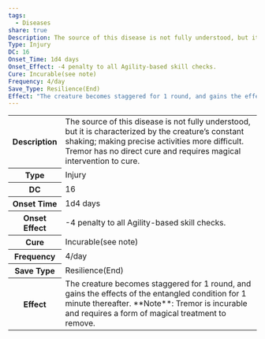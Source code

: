 ```yaml
---
tags:
  - Diseases
share: true
Description: The source of this disease is not fully understood, but it is characterized by the creature’s constant shaking; making precise activities more difficult. Tremor has no direct cure and requires magical intervention to cure.
Type: Injury
DC: 16
Onset_Time: 1d4 days
Onset_Effect: -4 penalty to all Agility-based skill checks.
Cure: Incurable(see note)
Frequency: 4/day
Save_Type: Resilience(End)
Effect: "The creature becomes staggered for 1 round, and gains the effects of the entangled condition for 1 minute thereafter. **Note**: Tremor is incurable and requires a form of magical treatment to remove."
---
```

<p><span dir="ltr" style="overflow-x: auto;"><table><tbody><tr><th dir="ltr">Description</th><td dir="ltr">The source of this disease is not fully understood, but it is characterized by the creature’s constant shaking; making precise activities more difficult. Tremor has no direct cure and requires magical intervention to cure.</td></tr><tr><th dir="ltr">Type</th><td dir="ltr">Injury</td></tr><tr><th dir="ltr">DC</th><td dir="auto">16</td></tr><tr><th dir="ltr">Onset Time</th><td dir="ltr">1d4 days</td></tr><tr><th dir="ltr">Onset Effect</th><td dir="ltr">-4 penalty to all Agility-based skill checks.</td></tr><tr><th dir="ltr">Cure</th><td dir="ltr">Incurable(see note)</td></tr><tr><th dir="ltr">Frequency</th><td dir="ltr">4/day</td></tr><tr><th dir="ltr">Save Type</th><td dir="ltr">Resilience(End)</td></tr><tr><th dir="ltr">Effect</th><td dir="ltr">The creature becomes staggered for 1 round, and gains the effects of the entangled condition for 1 minute thereafter. **Note**: Tremor is incurable and requires a form of magical treatment to remove.</td></tr></tbody></table></span></p>
